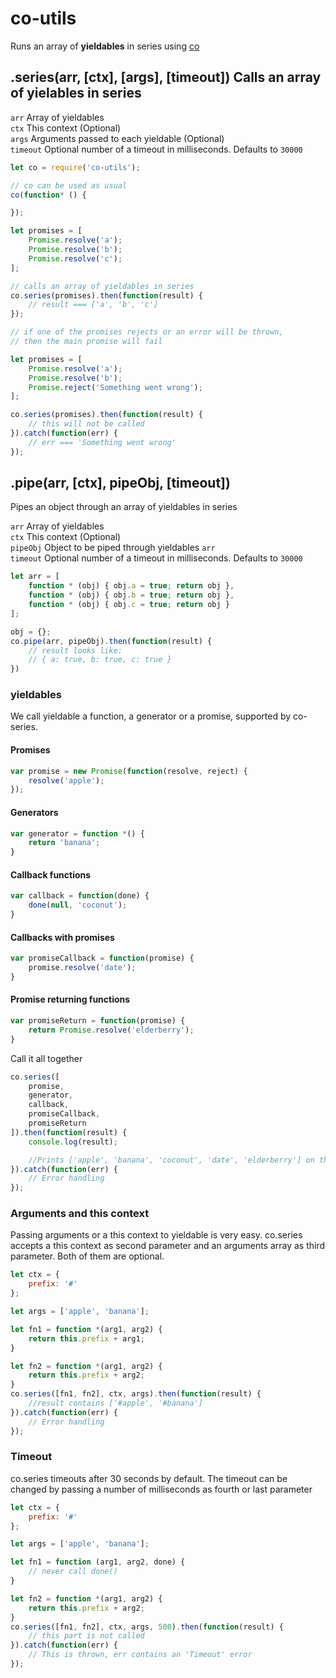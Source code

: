 
# co-utils

Runs an array of **yieldables** in series using [co](https://github.com/tj/co)

## .series(arr, [ctx], [args], [timeout]) Calls an array of yielables in series

`arr` Array of yieldables  
`ctx` This context (Optional)  
`args` Arguments passed to each yieldable (Optional)  
`timeout` Optional number of a timeout in milliseconds. Defaults to `30000`  

```js
let co = require('co-utils');

// co can be used as usual
co(function* () {

});

let promises = [
    Promise.resolve('a');
    Promise.resolve('b');
    Promise.resolve('c');
];

// calls an array of yieldables in series
co.series(promises).then(function(result) {
    // result === ['a', 'b', 'c']
});

// if one of the promises rejects or an error will be thrown,
// then the main promise will fail

let promises = [
    Promise.resolve('a');
    Promise.resolve('b');
    Promise.reject('Something went wrong');
];

co.series(promises).then(function(result) {
    // this will not be called
}).catch(function(err) {
    // err === 'Something went wrong'
});

```

## .pipe(arr, [ctx], pipeObj, [timeout])

Pipes an object through an array of yieldables in series

`arr` Array of yieldables  
`ctx` This context (Optional)  
`pipeObj` Object to be piped through yieldables `arr`  
`timeout` Optional number of a timeout in milliseconds. Defaults to `30000`  

```js
let arr = [
    function * (obj) { obj.a = true; return obj },
    function * (obj) { obj.b = true; return obj },
    function * (obj) { obj.c = true; return obj }
];

obj = {};
co.pipe(arr, pipeObj).then(function(result) {
    // result looks like:
    // { a: true, b: true, c: true }
})
```

### yieldables

We call yieldable a function,  a generator or a promise, supported by co-series.

#### Promises

```js
var promise = new Promise(function(resolve, reject) {
    resolve('apple');
});
```

#### Generators

```js
var generator = function *() {
    return 'banana';
}
```

#### Callback functions

```js
var callback = function(done) {
    done(null, 'coconut');
}
```

#### Callbacks with promises

```js
var promiseCallback = function(promise) {
    promise.resolve('date');
}
```

#### Promise returning functions

```js
var promiseReturn = function(promise) {
    return Promise.resolve('elderberry');
}
```


Call it all together

```js
co.series([
    promise,
    generator,
    callback,
    promiseCallback,
    promiseReturn
]).then(function(result) {
    console.log(result);

    //Prints ['apple', 'banana', 'coconut', 'date', 'elderberry'] on the screen
}).catch(function(err) {
    // Error handling
});
```

### Arguments and this context

Passing arguments or a this context to yieldable is very easy.
co.series accepts a this context as second parameter and an arguments array as third parameter.
Both of them are optional.

```js
let ctx = {
    prefix: '#'
};

let args = ['apple', 'banana'];

let fn1 = function *(arg1, arg2) {
    return this.prefix + arg1;
}

let fn2 = function *(arg1, arg2) {
    return this.prefix + arg2;
}
co.series([fn1, fn2], ctx, args).then(function(result) {
    //result contains ['#apple', '#banana']
}).catch(function(err) {
    // Error handling
});
```

### Timeout

co.series timeouts after 30 seconds by default.
The timeout can be changed by passing a number of milliseconds as fourth or last parameter

```js
let ctx = {
    prefix: '#'
};

let args = ['apple', 'banana'];

let fn1 = function (arg1, arg2, done) {
    // never call done()
}

let fn2 = function *(arg1, arg2) {
    return this.prefix + arg2;
}
co.series([fn1, fn2], ctx, args, 500).then(function(result) {
    // this part is not called
}).catch(function(err) {
    // This is thrown, err contains an 'Timeout' error
});

```
